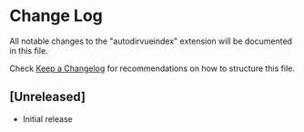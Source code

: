 # Change Log

All notable changes to the "autodirvueindex" extension will be documented in this file.

Check [Keep a Changelog](http://keepachangelog.com/) for recommendations on how to structure this file.

## [Unreleased]

- Initial release
